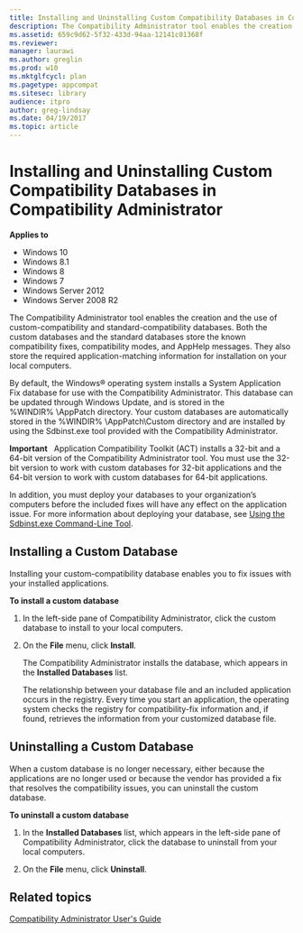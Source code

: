 ```yaml
---
title: Installing and Uninstalling Custom Compatibility Databases in Compatibility Administrator (Windows 10)
description: The Compatibility Administrator tool enables the creation and the use of custom-compatibility and standard-compatibility databases.
ms.assetid: 659c9d62-5f32-433d-94aa-12141c01368f
ms.reviewer: 
manager: laurawi
ms.author: greglin
ms.prod: w10
ms.mktglfcycl: plan
ms.pagetype: appcompat
ms.sitesec: library
audience: itproauthor: greg-lindsay
ms.date: 04/19/2017
ms.topic: article
---
```


# Installing and Uninstalling Custom Compatibility Databases in Compatibility Administrator


**Applies to**

-   Windows 10
-   Windows 8.1
-   Windows 8
-   Windows 7
-   Windows Server 2012
-   Windows Server 2008 R2

The Compatibility Administrator tool enables the creation and the use of custom-compatibility and standard-compatibility databases. Both the custom databases and the standard databases store the known compatibility fixes, compatibility modes, and AppHelp messages. They also store the required application-matching information for installation on your local computers.

By default, the Windows® operating system installs a System Application Fix database for use with the Compatibility Administrator. This database can be updated through Windows Update, and is stored in the %WINDIR% \\AppPatch directory. Your custom databases are automatically stored in the %WINDIR% \\AppPatch\\Custom directory and are installed by using the Sdbinst.exe tool provided with the Compatibility Administrator.

**Important**  
Application Compatibility Toolkit (ACT) installs a 32-bit and a 64-bit version of the Compatibility Administrator tool. You must use the 32-bit version to work with custom databases for 32-bit applications and the 64-bit version to work with custom databases for 64-bit applications.

In addition, you must deploy your databases to your organization’s computers before the included fixes will have any effect on the application issue. For more information about deploying your database, see [Using the Sdbinst.exe Command-Line Tool](using-the-sdbinstexe-command-line-tool.md).

 

## Installing a Custom Database


Installing your custom-compatibility database enables you to fix issues with your installed applications.

**To install a custom database**

1.  In the left-side pane of Compatibility Administrator, click the custom database to install to your local computers.

2.  On the **File** menu, click **Install**.

    The Compatibility Administrator installs the database, which appears in the **Installed Databases** list.

    The relationship between your database file and an included application occurs in the registry. Every time you start an application, the operating system checks the registry for compatibility-fix information and, if found, retrieves the information from your customized database file.

## Uninstalling a Custom Database


When a custom database is no longer necessary, either because the applications are no longer used or because the vendor has provided a fix that resolves the compatibility issues, you can uninstall the custom database.

**To uninstall a custom database**

1.  In the **Installed Databases** list, which appears in the left-side pane of Compatibility Administrator, click the database to uninstall from your local computers.

2.  On the **File** menu, click **Uninstall**.

## Related topics
[Compatibility Administrator User's Guide](compatibility-administrator-users-guide.md)
